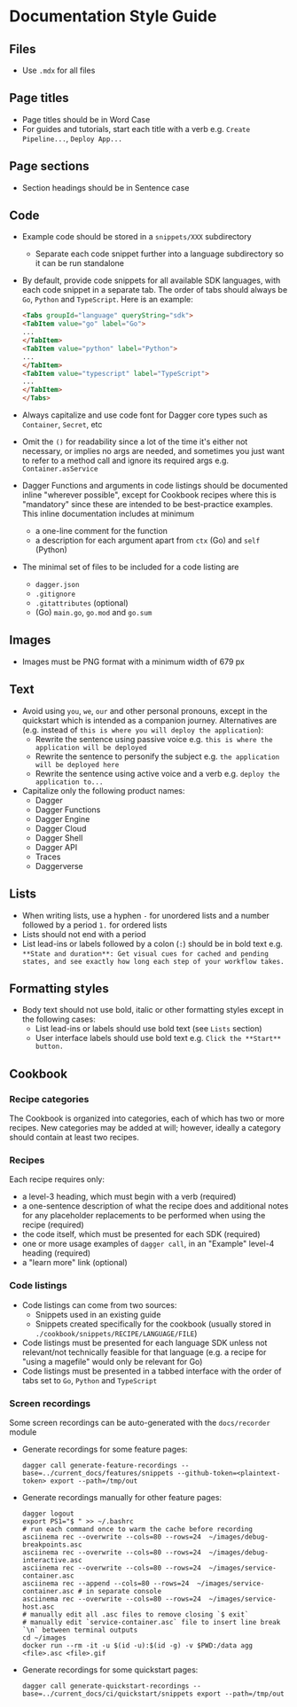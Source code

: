 # Documentation Style Guide

## Files

- Use `.mdx` for all files

## Page titles

- Page titles should be in Word Case
- For guides and tutorials, start each title with a verb e.g. `Create Pipeline...`, `Deploy App...`

## Page sections

- Section headings should be in Sentence case

## Code

- Example code should be stored in a `snippets/XXX` subdirectory
  - Separate each code snippet further into a language subdirectory so it can be run standalone
- By default, provide code snippets for all available SDK languages, with each code snippet in a separate tab. The order of tabs should always be `Go`, `Python` and `TypeScript`. Here is an example:

  ```html
  <Tabs groupId="language" queryString="sdk">
  <TabItem value="go" label="Go">
  ...
  </TabItem>
  <TabItem value="python" label="Python">
  ...
  </TabItem>
  <TabItem value="typescript" label="TypeScript">
  ...
  </TabItem>
  </Tabs>
  ```

- Always capitalize and use code font for Dagger core types such as `Container`, `Secret`, etc
- Omit the `()` for readability since a lot of the time it's either not necessary, or implies no args are needed, and sometimes you just want to refer to a method call and ignore its required args e.g. `Container.asService`
- Dagger Functions and arguments in code listings should be documented inline "wherever possible", except for Cookbook recipes where this is "mandatory" since these are intended to be best-practice examples. This inline documentation includes at minimum
  - a one-line comment for the function
  - a description for each argument apart from `ctx` (Go) and `self` (Python)
- The minimal set of files to be included for a code listing are
  - `dagger.json`
  - `.gitignore`
  - `.gitattributes` (optional)
  - (Go) `main.go`, `go.mod` and `go.sum`

## Images

- Images must be PNG format with a minimum width of 679 px

## Text

- Avoid using `you`, `we`, `our` and other personal pronouns, except in the quickstart which is intended  as a companion journey. Alternatives are (e.g. instead of `this is where you will deploy the application`):
  - Rewrite the sentence using passive voice e.g. `this is where the application will be deployed`
  - Rewrite the sentence to personify the subject e.g. `the application will be deployed here`
  - Rewrite the sentence using active voice and a verb e.g. `deploy the application to...`
- Capitalize only the following product names:
  - Dagger
  - Dagger Functions
  - Dagger Engine
  - Dagger Cloud
  - Dagger Shell
  - Dagger API
  - Traces
  - Daggerverse

## Lists

- When writing lists, use a hyphen `-` for unordered lists and a number followed by a period `1.` for ordered lists
- Lists should not end with a period
- List lead-ins or labels followed by a colon (`:`) should be in bold text e.g. `**State and duration**: Get visual cues for cached and pending states, and see exactly how long each step of your workflow takes.`

## Formatting styles

- Body text should not use bold, italic or other formatting styles except in the following cases:
  - List lead-ins or labels should use bold text (see `Lists` section)
  - User interface labels should use bold text e.g. `Click the **Start** button.`

## Cookbook

### Recipe categories

The Cookbook is organized into categories, each of which has two or more recipes. New categories may be added at will; however, ideally a category should contain at least two recipes.

### Recipes

Each recipe requires only:

- a level-3 heading, which must begin with a verb (required)
- a one-sentence description of what the recipe does and additional notes for any placeholder replacements to be performed when using the recipe (required)
- the code itself, which must be presented for each SDK (required)
- one or more usage examples of `dagger call`, in an "Example" level-4 heading (required)
- a "learn more" link (optional)

### Code listings

- Code listings can come from two sources:
  - Snippets used in an existing guide
  - Snippets created specifically for the cookbook (usually stored in `./cookbook/snippets/RECIPE/LANGUAGE/FILE`)
- Code listings must be presented for each language SDK unless not relevant/not technically feasible for that language (e.g. a recipe for "using a magefile" would only be relevant for Go)
- Code listings must be presented in a tabbed interface with the order of tabs set to `Go`, `Python` and `TypeScript`

### Screen recordings

Some screen recordings can be auto-generated with the `docs/recorder` module

- Generate recordings for some feature pages:

  ```shell
  dagger call generate-feature-recordings --base=../current_docs/features/snippets --github-token=<plaintext-token> export --path=/tmp/out
  ```

- Generate recordings manually for other feature pages:

    ```shell
    dagger logout
    export PS1="$ " >> ~/.bashrc
    # run each command once to warm the cache before recording
    asciinema rec --overwrite --cols=80 --rows=24  ~/images/debug-breakpoints.asc
    asciinema rec --overwrite --cols=80 --rows=24  ~/images/debug-interactive.asc
    asciinema rec --overwrite --cols=80 --rows=24  ~/images/service-container.asc
    asciinema rec --append --cols=80 --rows=24  ~/images/service-container.asc # in separate console
    asciinema rec --overwrite --cols=80 --rows=24  ~/images/service-host.asc
    # manually edit all .asc files to remove closing `$ exit`
    # manually edit `service-container.asc` file to insert line break `\n` between terminal outputs
    cd ~/images
    docker run --rm -it -u $(id -u):$(id -g) -v $PWD:/data agg <file>.asc <file>.gif
    ```

- Generate recordings for some quickstart pages:

  ```shell
  dagger call generate-quickstart-recordings --base=../current_docs/ci/quickstart/snippets export --path=/tmp/out
  ```
